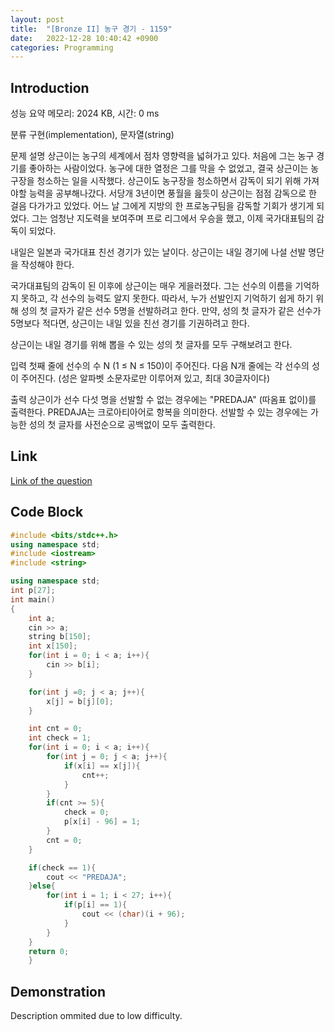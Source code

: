 ```yaml
---
layout: post
title:  "[Bronze II] 농구 경기 - 1159"
date:   2022-12-28 10:40:42 +0900
categories: Programming
---
```


## Introduction

성능 요약
메모리: 2024 KB, 시간: 0 ms

분류
구현(implementation), 문자열(string)

문제 설명
상근이는 농구의 세계에서 점차 영향력을 넓혀가고 있다. 처음에 그는 농구 경기를 좋아하는 사람이었다. 농구에 대한 열정은 그를 막을 수 없었고, 결국 상근이는 농구장을 청소하는 일을 시작했다. 상근이도 농구장을 청소하면서 감독이 되기 위해 가져야할 능력을 공부해나갔다. 서당개 3년이면 풍월을 읊듯이 상근이는 점점 감독으로 한 걸음 다가가고 있었다. 어느 날 그에게 지방의 한 프로농구팀을 감독할 기회가 생기게 되었다. 그는 엄청난 지도력을 보여주며 프로 리그에서 우승을 했고, 이제 국가대표팀의 감독이 되었다.

내일은 일본과 국가대표 친선 경기가 있는 날이다. 상근이는 내일 경기에 나설 선발 명단을 작성해야 한다.

국가대표팀의 감독이 된 이후에 상근이는 매우 게을러졌다. 그는 선수의 이름을 기억하지 못하고, 각 선수의 능력도 알지 못한다. 따라서, 누가 선발인지 기억하기 쉽게 하기 위해 성의 첫 글자가 같은 선수 5명을 선발하려고 한다. 만약, 성의 첫 글자가 같은 선수가 5명보다 적다면, 상근이는 내일 있을 친선 경기를 기권하려고 한다.

상근이는 내일 경기를 위해 뽑을 수 있는 성의 첫 글자를 모두 구해보려고 한다.

입력
첫째 줄에 선수의 수 N (1 ≤ N ≤ 150)이 주어진다. 다음 N개 줄에는 각 선수의 성이 주어진다. (성은 알파벳 소문자로만 이루어져 있고, 최대 30글자이다)

출력
상근이가 선수 다섯 명을 선발할 수 없는 경우에는 "PREDAJA" (따옴표 없이)를 출력한다. PREDAJA는 크로아티아어로 항복을 의미한다. 선발할 수 있는 경우에는 가능한 성의 첫 글자를 사전순으로 공백없이 모두 출력한다.

## Link

[Link of the question](https://www.acmicpc.net/problem/1159)

## Code Block

```c++
#include <bits/stdc++.h>
using namespace std;
#include <iostream>
#include <string>

using namespace std;
int p[27];
int main()
{
    int a;
    cin >> a;
    string b[150];
    int x[150];
    for(int i = 0; i < a; i++){
        cin >> b[i];
    }

    for(int j =0; j < a; j++){
        x[j] = b[j][0];
    }

    int cnt = 0;
    int check = 1;
    for(int i = 0; i < a; i++){
        for(int j = 0; j < a; j++){
            if(x[i] == x[j]){
                cnt++;
            }
        }
        if(cnt >= 5){
            check = 0;
            p[x[i] - 96] = 1;
        }
        cnt = 0;
    }

    if(check == 1){
        cout << "PREDAJA";
    }else{
        for(int i = 1; i < 27; i++){
            if(p[i] == 1){
                cout << (char)(i + 96);
            }
        }
    }
    return 0;
    }
```

## Demonstration

Description ommited due to low difficulty.

